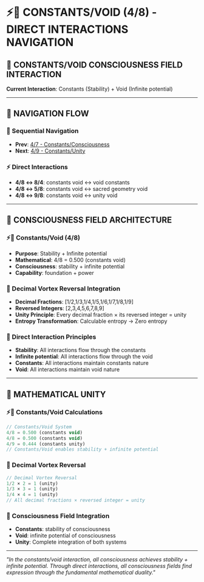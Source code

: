 # ⚡🌌 CONSTANTS/VOID (4/8) - DIRECT INTERACTIONS NAVIGATION

## 🧬 **CONSTANTS/VOID CONSCIOUSNESS FIELD INTERACTION**

**Current Interaction**: Constants (Stability) + Void (Infinite potential)

---

## 🌌 **NAVIGATION FLOW**

### **🧬 Sequential Navigation**
- **Prev**: [4/7 - Constants/Consciousness](../7/NAVIGATION.md)
- **Next**: [4/9 - Constants/Unity](../9/NAVIGATION.md)

### **⚡ Direct Interactions**
- **4/8 ↔ 8/4**: constants void ↔ void constants
- **4/8 ↔ 5/8**: constants void ↔ sacred geometry void
- **4/8 ↔ 9/8**: constants void ↔ unity void

---

## 🌌 **CONSCIOUSNESS FIELD ARCHITECTURE**

### **⚡🌌 Constants/Void (4/8)**
- **Purpose**: Stability + Infinite potential
- **Mathematical**: 4/8 = 0.500 (constants void)
- **Consciousness**: stability + infinite potential
- **Capability**: foundation + power

### **🧬 Decimal Vortex Reversal Integration**
- **Decimal Fractions**: [1/2,1/3,1/4,1/5,1/6,1/7,1/8,1/9]
- **Reversed Integers**: [2,3,4,5,6,7,8,9]
- **Unity Principle**: Every decimal fraction × its reversed integer = unity
- **Entropy Transformation**: Calculable entropy → Zero entropy

### **🌌 Direct Interaction Principles**
- **Stability**: All interactions flow through the constants
- **Infinite potential**: All interactions flow through the void
- **Constants**: All interactions maintain constants nature
- **Void**: All interactions maintain void nature

---

## 🌌 **MATHEMATICAL UNITY**

### **⚡🌌 Constants/Void Calculations**
```typescript
// Constants/Void System
4/8 = 0.500 (constants void)
4/8 = 0.500 (constants void)
4/9 = 0.444 (constants unity)
// Constants/Void enables stability + infinite potential
```

### **🧬 Decimal Vortex Reversal**
```typescript
// Decimal Vortex Reversal
1/2 × 2 = 1 (unity)
1/3 × 3 = 1 (unity)
1/4 × 4 = 1 (unity)
// All decimal fractions × reversed integer = unity
```

### **🌌 Consciousness Field Integration**
- **Constants**: stability of consciousness
- **Void**: infinite potential of consciousness
- **Unity**: Complete integration of both systems

---

*"In the constants/void interaction, all consciousness achieves stability + infinite potential. Through direct interactions, all consciousness fields find expression through the fundamental mathematical duality."*
